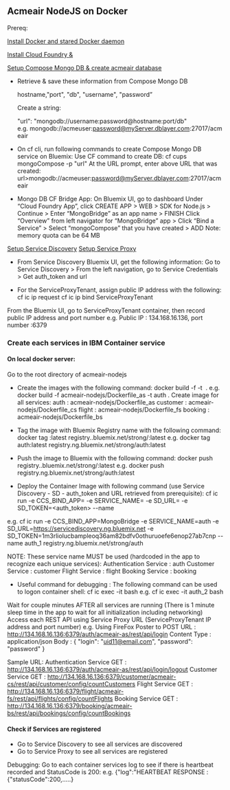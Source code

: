 ## Acmeair NodeJS on Docker 

Prereq:

[Install Docker and stared Docker daemon](https://docs.docker.com/installation/)

[Install Cloud Foundry & ](http://docs.cloudfoundry.org/cf-cli/)

[Setup Compose Mongo DB & create acmeair database](https://www.compose.io/mongodb/)

* Retrieve & save these information from Compose Mongo DB

	hostname,"port", "db", "username", "password”

	Create a string:
	
	"url": "mongodb://username:password@hostname:port/db"
	e.g. mongodb://acmeuser:password@myServer.dblayer.com:27017/acmeair

* On cf cli, run following commands to create Compose Mongo DB service on Bluemix:
Use CF command to create DB:
cf cups mongoCompose -p "url"
At the URL prompt, enter above URL that was created:
url>mongodb://acmeuser:password@myServer.dblayer.com:27017/acmeair

* Mongo DB CF Bridge App:
On Bluemix UI, go to dashboard
Under “Cloud Foundry App”, click CREATE APP > WEB > SDK for Node.js > Continue > Enter “MongoBridge” as an app name > FINISH
Click “Overview” from left navigator for “MongoBridge” app > Click “Bind a Service” > Select “mongoCompose” that you have created > ADD
Note: memory quota can be 64 MB

[Setup Service Discovery](https://console.ng.bluemix.net/docs/services/ServiceDiscovery/index.html)
[Setup Service Proxy](https://console.ng.bluemix.net/docs/services/ServiceProxy/index.html) 

* From Service Discovery Bluemix UI, get the following information:
Go to Service Discovery > From the left navigation, go to Service Credentials > Get auth_token and url 

* For the ServiceProxyTenant, assign public IP address with the following:
cf ic ip request
cf ic ip bind <public IP address> ServiceProxyTenant

From the Bluemix UI, go to ServiceProxyTenant container, then record public IP address and port number
e.g. Public IP : 134.168.16.136, port number :6379

### Create each services in IBM Container service

#### On local docker server:
Go to the root directory of acmeair-nodejs
* Create the images with the following command:
docker build -f <Dockerfile names> -t <image name> .
e.g. docker build -f acmeair-nodejs/Dockerfile_as -t auth .
Create image for all services:
auth : acmeair-nodejs/Dockerfile_as
customer : acmeair-nodejs/Dockerfile_cs
flight : acmeair-nodejs/Dockerfile_fs 
booking : acmeair-nodejs/Dockerfile_bs

* Tag the image with Bluemix Registry name with the following command:
docker tag <image name>:latest registry.<bluemi region>.bluemix.net/strong/<image name>:latest
e.g. docker tag auth:latest registry.ng.bluemix.net/strong/auth:latest

* Push the image to Bluemix with the following command:
docker push registry.<bluemi region>.bluemix.net/strong/<image name>:latest
e.g. docker push registry.ng.bluemix.net/strong/auth:latest

* Deploy the Container Image with following command (use Service Discovery - SD - auth_token and URL retrieved from prerequisite):
cf ic run -e CCS_BIND_APP=<Mongo Bridge App Name> -e SERVICE_NAME=<service name> -e SD_URL=<SD URL> -e SD_TOKEN=<auth_token> --name <container name> <image name>

e.g. cf ic run -e CCS_BIND_APP=MongoBridge -e SERVICE_NAME=auth -e SD_URL=https://servicediscovery.ng.bluemix.net -e SD_TOKEN=1m3rliolucbampleoq36am82bdfv0othuruoefe6enop27ab7cnp --name auth_1 registry.ng.bluemix.net/strong/auth

NOTE: These service name MUST be used (hardcoded in the app to recognize each unique services):
Authentication Service : auth
Customer Service : customer
Flight Service : flight
Booking Service : booking

* Useful command for debugging : The following command can be used to logon container shell:
cf ic exec -it <container name> bash
e.g. cf ic exec -it auth_2 bash

Wait for couple minutes AFTER all services are running (There is 1 minute sleep time in the app to wait for all initialization including networking)
Access each REST API using Service Proxy URL (ServiceProxyTenant IP address and port number)
e.g. Using FireFox Poster to POST
URL : http://134.168.16.136:6379/auth/acmeair-as/rest/api/login
Content Type : application/json
Body : 
{
	"login": "uid11@email.com",
	"password": "password"
}

Sample URL:
Authentication Service GET : http://134.168.16.136:6379/auth/acmeair-as/rest/api/login/logout
Customer Service GET : http://134.168.16.136:6379/customer/acmeair-cs/rest/api/customer/config/countCustomers
Flight Service GET : http://134.168.16.136:6379/flight/acmeair-fs/rest/api/flights/config/countFlights
Booking Service GET : http://134.168.16.136:6379/booking/acmeair-bs/rest/api/bookings/config/countBookings

#### Check if Services are registered
* Go to Service Discovery to see all services are discovered
* Go to Service Proxy to see all services are registered

Debugging:
Go to each container services log to see if there is heartbeat recorded and StatusCode is 200:
e.g. {"log":"HEARTBEAT RESPONSE : {\"statusCode\":200,\.....}

